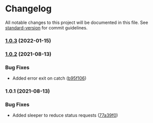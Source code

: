 # Changelog

All notable changes to this project will be documented in this file. See [standard-version](https://github.com/conventional-changelog/standard-version) for commit guidelines.

### [1.0.3](https://github.com/leo-ls/neo-deploy-mta-oauth/compare/v1.0.2...v1.0.3) (2022-01-15)

### [1.0.2](https://github.com/leo-ls/neo-deploy-mta-oauth/compare/v1.0.1...v1.0.2) (2021-08-13)


### Bug Fixes

* Added error exit on catch ([b95f106](https://github.com/leo-ls/neo-deploy-mta-oauth/commit/b95f106c9c08b9bcfae907fa938d0ee3131c11ed))

### 1.0.1 (2021-08-13)


### Bug Fixes

* Added sleeper to reduce status requests ([77a39f0](https://github.com/leo-ls/neo-deploy-mta-oauth/commit/77a39f07a715ac35c291f3b2f481dda146dcedf2))
